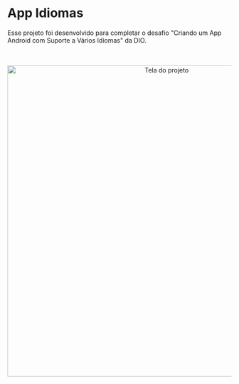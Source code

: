 # App Idiomas
Esse projeto foi desenvolvido para completar o desafio "Criando um App Android com Suporte a Vários Idiomas" da DIO.
<br>
<br>
<br>
<div align="center">
  <img height="700" alt="Tela do projeto" src="https://github.com/danielrn07/app-idiomas/assets/79328053/33040ccd-79e4-472c-b64a-eccfb6af6da7">
</div>
